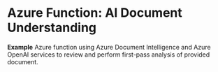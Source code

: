# Azure Function: AI Document Understanding

**Example** Azure function using Azure Document Intelligence and Azure OpenAI services to review and perform first-pass analysis of provided document.